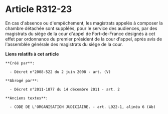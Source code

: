 # Article R312-23

En cas d'absence ou d'empêchement, les magistrats appelés à composer la chambre détachée sont suppléés, pour le service des
audiences, par des magistrats du siège de la cour d'appel de Fort-de-France désignés à cet effet par ordonnance du premier
président de la cour d'appel, après avis de l'assemblée générale des magistrats du siège de la cour.

**Liens relatifs à cet article**

	**Créé par**:

	  - Décret n°2008-522 du 2 juin 2008 - art. (V)

	**Abrogé par**:

	  - Décret n°2011-1877 du 14 décembre 2011 - art. 2

	**Anciens textes**:

	  - CODE DE L'ORGANISATION JUDICIAIRE. - art. L922-1, alinéa 6 (Ab)
